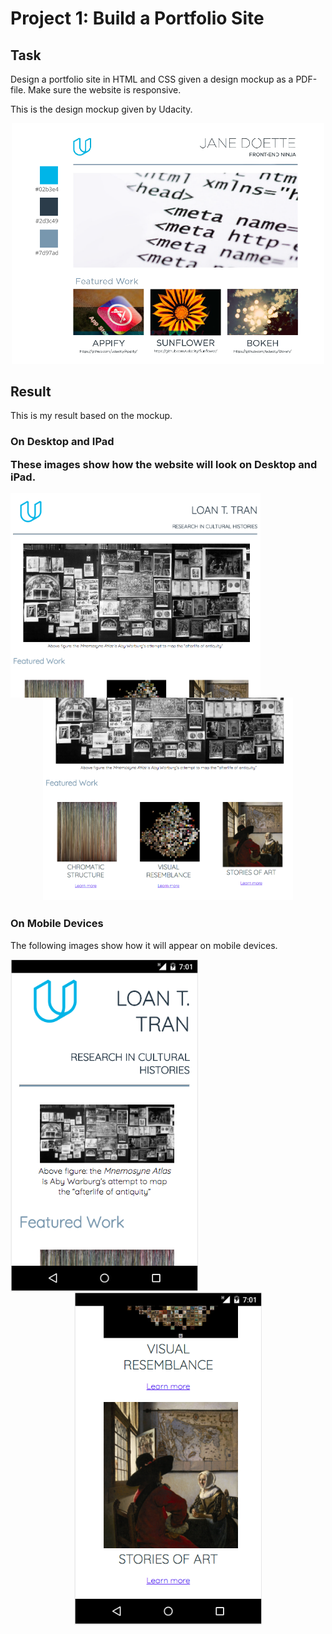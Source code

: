 <h1>Project 1: Build a Portfolio Site</h1>
<h2>Task</h2>
<p>Design a portfolio site in HTML and CSS given a design mockup as a PDF-file. Make sure the website is responsive.</p>
<p></p>
<p></p>

<p>This is the design mockup given by Udacity.</p>
<p align="center">
  <img src="/images/design-mockup.png" width=500>
</p>
<p></p>
<p></p>
<h2>Result</h2>
<p>This is my result based on the mockup.</p>
<h3>On Desktop and IPad</p>
<p>These images show how the website will look on Desktop and iPad.</p>
<p align="center">
  <img align="left" src="/images/my-portfolio_1.png" width="400"/> 
  <img src="/images/my-portfolio_2.png" width="400"/>
</p>
<p></p>
<p></p>
<h3>On Mobile Devices</h3>
<p>The following images show how it will appear on mobile devices.</p>
<p align="center">
  <img align="left" src="/images/on-nexus-5_1.png" width="300"/>
  <img src="/images/on-nexus-5_2.png" width="300"/> 
</p>

